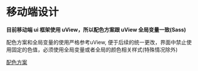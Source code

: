 # 移动端设计

**<p class="tip-color"><i class="fa fa-lightbulb-o"></i> 目前移动端 ui 框架使用 uView，所以配色方案跟 uView 全局变量一致(Sass)</p>**

<p class="tip-warn">配色方案和全局变量的使用严格参考uView, 便于后续的统一更改，界面中禁止使用固定的色值，必须使用全局变量或者全局的颜色相关样式(特殊情况除外)</p>

[配色方案](http://uviewui.com/components/color.html)
